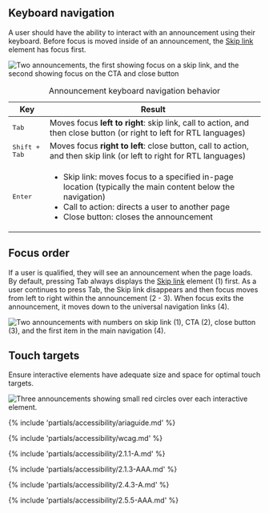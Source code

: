 ## Keyboard navigation

A user should have the ability to interact with an announcement using their keyboard. Before focus is moved inside of an announcement, the [Skip link](/elements/skip-link/) element has focus first.

<uxdot-example variant="full" no-border>
  <img alt="Two announcements, the first showing focus on a skip link, and the second showing focus on the CTA and close button"
       src="../announcement-accessibility-keyboard-navigation.svg">
</uxdot-example>

<rh-table>
  <table>
    <caption class="visually-hidden">Announcement keyboard navigation behavior</caption>
    <thead>
      <tr>
        <th scope="col">Key</th>
        <th scope="col">Result</th>
      </tr>
    </thead>
    <tbody>
      <tr>
        <td scope="row"><kbd>Tab</kbd></td>
        <td>Moves focus <strong>left to right</strong>: skip link, call to action, and then close button (or right to left for RTL languages)</td>
      </tr>
      <tr>
        <td scope="row"><kbd>Shift + Tab</kbd></td>
        <td>Moves focus <strong>right to left</strong>: close button, call to action, and then skip link (or left to right for RTL languages)</td>
      </tr>
      <tr>
        <td scope="row"><kbd>Enter</kbd></td>
        <td>
          <ul>
            <li>Skip link: moves focus to a specified in-page location (typically the main content below the navigation)</li>
            <li>Call to action: directs a user to another page</li>
            <li>Close button: closes the announcement</li>
          </ul>
        </td>
      </tr>
    </tbody>
  </table>
</rh-table>

## Focus order

If a user is qualified, they will see an announcement when the page loads. By default, pressing Tab always displays the [Skip link](/elements/skip-link/) element (1) first. As a user continues to press Tab, the Skip link disappears and then focus moves from left to right within the announcement (2 - 3). When focus exits the announcement, it moves down to the universal navigation links (4).

<uxdot-example variant="full" no-border>
  <img alt="Two announcements with numbers on skip link (1), CTA (2), close button (3), and the first item in the main navigation (4)."
       src="../announcement-accessibility-focus-order.svg">
</uxdot-example>

## Touch targets

Ensure interactive elements have adequate size and space for optimal touch targets.

<uxdot-example variant="full" no-border>
  <img alt="Three announcements showing small red circles over each interactive element."
       src="../announcement-accessibility-touch-targets.svg">
</uxdot-example>

{% include 'partials/accessibility/ariaguide.md' %}

{% include 'partials/accessibility/wcag.md' %}

{% include 'partials/accessibility/2.1.1-A.md' %}

{% include 'partials/accessibility/2.1.3-AAA.md' %}

{% include 'partials/accessibility/2.4.3-A.md' %}

{% include 'partials/accessibility/2.5.5-AAA.md' %}
